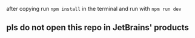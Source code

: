 after copying run `npm install` in the terminal and run with `npm run dev`

## pls do not open this repo in JetBrains' products